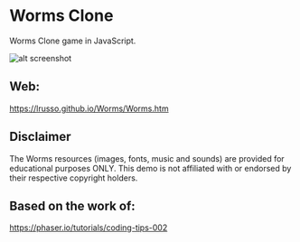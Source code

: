 # Worms Clone

Worms Clone game in JavaScript.

![alt screenshot](https://raw.githubusercontent.com/lrusso/Worms/main/Worms.png)

## Web:

https://lrusso.github.io/Worms/Worms.htm

## Disclaimer

The Worms resources (images, fonts, music and sounds) are provided for educational purposes ONLY. This demo is not affiliated with or endorsed by their respective copyright holders.

## Based on the work of:

https://phaser.io/tutorials/coding-tips-002
